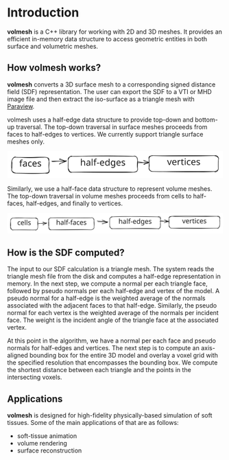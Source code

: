 # Introduction
**volmesh** is a C++ library for working with 2D and 3D meshes. It provides an efficient in-memory data structure to access geometric entities in both surface and volumetric meshes.

## How volmesh works?
**volmesh** converts a 3D surface mesh to a corresponding signed distance field (SDF) representation. The user can export the SDF to a VTI or MHD image file and then extract the iso-surface as a triangle mesh with [Paraview](https://www.paraview.org).

volmesh uses a half-edge data structure to provide top-down and bottom-up traversal. The top-down traversal in surface meshes proceeds from faces to half-edges to vertices. We currently support triangle surface meshes only.

![Surface mesh top-down traversal](https://github.com/pouryashirazian/volmesh/blob/main/docs/images/surface_topdown_traversal.svg?raw=true&sanitize=true)

Similarly, we use a half-face data structure to represent volume meshes. The top-down traversal in volume meshes proceeds from cells to half-faces, half-edges, and finally to vertices.

![Volume mesh top-down traversal](https://github.com/pouryashirazian/volmesh/blob/main/docs/images/volume_topdown_traversal.svg?raw=true&sanitize=true)

## How is the SDF computed?
The input to our SDF calculation is a triangle mesh. The system reads the triangle mesh file from the disk and computes a half-edge representation in memory. In the next step, we compute a normal per each triangle face, followed by pseudo normals per each half-edge and vertex of the model. A pseudo normal for a half-edge is the weighted average of the normals associated with the adjacent faces to that half-edge. Similarly, the pseudo normal for each vertex is the weighted average of the normals per incident face. The weight is the incident angle of the triangle face at the associated vertex.

At this point in the algorithm, we have a normal per each face and pseudo normals for half-edges and vertices. The next step is to compute an axis-aligned bounding box for the entire 3D model and overlay a voxel grid with the specified resolution that encompasses the bounding box. We compute the shortest distance between each triangle and the points in the intersecting voxels.

## Applications
**volmesh** is designed for high-fidelity physically-based simulation of soft tissues. Some of the main applications of that are as follows:

- soft-tissue animation
- volume rendering
- surface reconstruction
